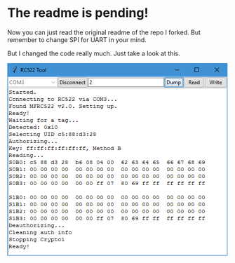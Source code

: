 # The readme is pending!
Now you can just read the original readme of the repo I forked. But remember to change SPI for UART in your mind.

But I changed the code really much. Just take a look at this.

![](screenshot.png)
